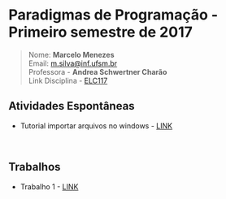 # Paradigmas de Programação - Primeiro semestre de 2017

>Nome: **Marcelo Menezes**<br>
>Email: m.silva@inf.ufsm.br<br>
>Professora - **Andrea Schwertner Charão**<br>
>Link Disciplina - [ELC117](https://github.com/AndreaInfUFSM/elc117-2017a)



## Atividades Espontâneas
- Tutorial importar arquivos no windows - [LINK](https://github.com/m3nezes/paradigmas/blob/master/TutorialImport.py)
<br>

## Trabalhos
- Trabalho 1 - [LINK](https://#)
<br>
